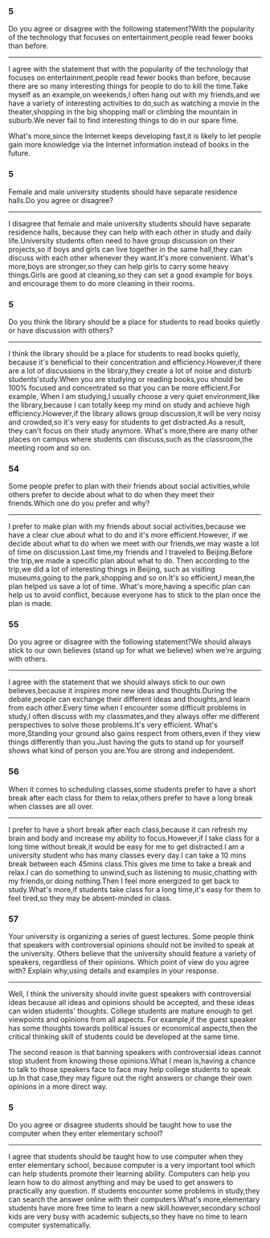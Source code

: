 ### 5

Do you agree or disagree with the following statement?With the popularity of the technology that focuses on entertainment,people read fewer books than before.

---

I agree with the statement that with the popularity of the technology that focuses on entertainment,people read fewer books than before, because there are so many interesting things for people to do to kill the time.Take myself as an example,on weekends,I often hang out with my friends,and we have a variety of interesting activities to do,such as watching a movie in the theater,shopping in the big shopping mall or climbing the mountain in suburb.We never fail to find interesting things to do in our spare fime.

What's more,since the Internet keeps developing fast,it is likely to let people gain more knowledge via the Internet information instead of books in the future.

### 5

Female and male university students should have separate residence halls.Do you agree or disagree?

---

I disagree that female and male university students should have separate residence halls, because they can help with each other in study and daily life.University students often need to have group discussion on their projects,so if boys and girls can live together in the same hall,they can discuss with each other whenever they want.It's more convenient. What's more,boys are stronger,so they can help girls to carry some heavy things.Girls are good at cleaning,so they can set a good example for boys and encourage them to do more cleaning in their rooms.

### 5

Do you think the library should be a place for students to read books quietly or have discussion with others?

---

I think the library should be a place for students to read books quietly, because it's beneficial to their concentration and efficiency.However,if there are a lot of discussions in the library,they create a lot of noise and disturb students'study.When you are studying or reading books,you should be 100% focused and concentrated so that you can be more efficient.For example, When I am studying,I usually choose a very quiet environment,like the library,because I can totally keep my mind on study and achieve high efficiency.However,if the library allows group discussion,it will be very noisy and crowded,so it's very easy for students to get distracted.As a result, they can't focus on their study anymore. What's more,there are many other places on campus where students can discuss,such as the classroom,the meeting room and so on.

### 54

Some people prefer to plan with their friends about social activities,while others prefer to decide about what to do when they meet their friends.Which one do you prefer and why?

---

I prefer to make plan with my friends about social activities,because we have a clear clue about what to do and it's more efficient.However, if we decide about what to do when we meet with our friends,we may waste a lot of time on discussion.Last time,my friends and I traveled to Beijing.Before the trip,we made a specific plan about what to do. Then according to the trip,we did a lot of interesting things in Beijing, such as visiting museums,going to the park,shopping and so on.It's so efficient,I mean,the plan helped us save a lot of time. What's more,having a specific plan can help us to avoid conflict, because everyone has to stick to the plan once the plan is made.

### 55

Do you agree or disagree with the following statement?We should always stick to our own believes (stand up for what we believe) when we're arguing with others.

---

I agree with the statement that we should always stick to our own believes,because it inspires more new ideas and thoughts.During the debate,people can exchange their different ideas and thoughts,and learn from each other.Every time when I encounter some difficult problems in study,I often discuss with my classmates,and they always offer me different perspectives to solve those problems.It's very efficient. What's more,Standing your ground also gains respect from others,even if they view things differently than you.Just having the guts to stand up for yourself shows what kind of person you are.You are strong and independent.

### 56

When it comes to scheduling classes,some students prefer to have a short break after each class for them to relax,others prefer to have a long break when classes are all over.

---

I prefer to have a short break after each class,because it can refresh my brain and body and increase my ability to focus.However,if I take class for a long time without break,it would be easy for me to get distracted.I am a university student who has many classes every day.I can take a 10 mins break between each 45mins class.This gives me time to take a break and relax.I can do something to unwind,such as listening to music,chatting with my friends,or doing nothing.Then I feel more energized to get back to study.What's more,if students take class for a long time,it's easy for them to feel tired,so they may be absent-minded in class.

### 57

Your university is organizing a series of guest lectures. Some people think that speakers with controversial opinions should not be invited to speak at the university. Others believe that the university should feature a variety of speakers, regardless of their opinions. Which point of view do you agree with? Explain why,using details and examples in your response.

---

Well, I think the university should invite guest speakers with controversial ideas because all ideas and opinions should be accepted, and these ideas can widen students' thoughts. College students are mature enough to get viewpoints and opinions from all aspects. For example,if the guest speaker has some thoughts towards political issues or economical aspects,then the critical thinking skill of students could be developed at the same time.

The second reason is that banning speakers with controversial ideas cannot stop student from knowing those opinions.What I mean is,having a chance to talk to those speakers face to face may help college students to speak up.In that case,they may figure out the right answers or change their own opinions in a more direct way.

### 5

Do you agree or disagree students should be taught how to use the computer when they enter elementary school?

---

I agree that students should be taught how to use computer when they enter elementary school, because computer is a very important tool which can help students promote their learning ability. Computers can help you learn how to do almost anything and may be used to get answers to practically any question. If students encounter some problems in study,they can search the answer online with their computers.What's more,elementary students have more free time to learn a new skill.however,secondary school kids are very busy with academic subjects,so they have no time to learn computer systematically.
